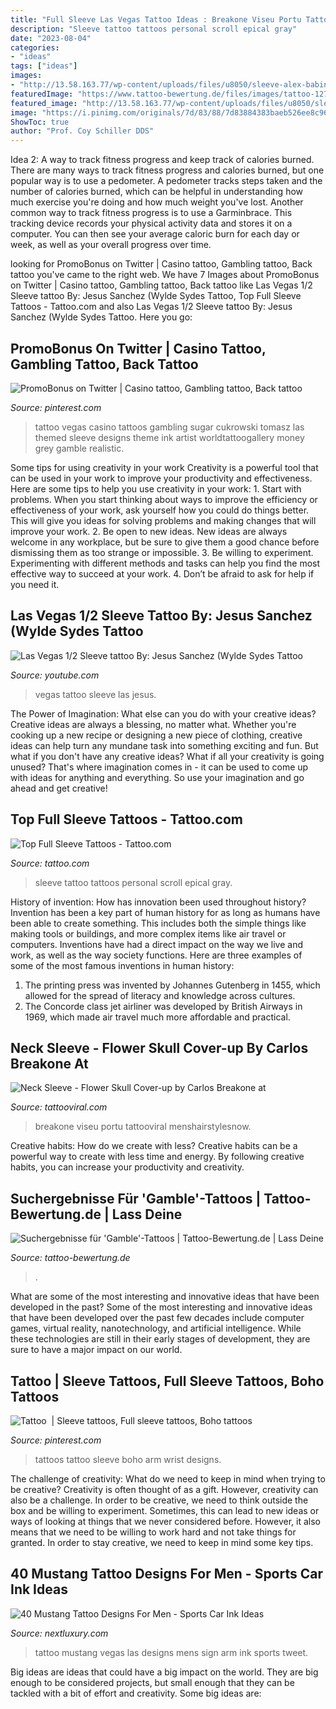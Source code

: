 ```yaml
---
title: "Full Sleeve Las Vegas Tattoo Ideas : Breakone Viseu Portu Tattooviral Menshairstylesnow"
description: "Sleeve tattoo tattoos personal scroll epical gray"
date: "2023-08-04"
categories:
- "ideas"
tags: ["ideas"]
images:
- "http://13.58.163.77/wp-content/uploads/files/u8050/sleeve-alex-babin-fearless-_0.jpg"
featuredImage: "https://www.tattoo-bewertung.de/files/images/tattoo-1272-021cadillacweb.jpg"
featured_image: "http://13.58.163.77/wp-content/uploads/files/u8050/sleeve-alex-babin-fearless-_0.jpg"
image: "https://i.pinimg.com/originals/7d/83/88/7d83884383baeb526ee8c964c639144f.jpg"
ShowToc: true
author: "Prof. Coy Schiller DDS"
---
```



Idea 2: A way to track fitness progress and keep track of calories burned.
There are many ways to track fitness progress and calories burned, but one popular way is to use a pedometer. A pedometer tracks steps taken and the number of calories burned, which can be helpful in understanding how much exercise you're doing and how much weight you've lost. Another common way to track fitness progress is to use a Garminbrace. This tracking device records your physical activity data and stores it on a computer. You can then see your average caloric burn for each day or week, as well as your overall progress over time.

	

		
looking for PromoBonus on Twitter | Casino tattoo, Gambling tattoo, Back tattoo you've came to the right web. We have 7 Images about PromoBonus on Twitter | Casino tattoo, Gambling tattoo, Back tattoo like Las Vegas 1/2 Sleeve tattoo By: Jesus Sanchez (Wylde Sydes Tattoo, Top Full Sleeve Tattoos - Tattoo.com and also Las Vegas 1/2 Sleeve tattoo By: Jesus Sanchez (Wylde Sydes Tattoo. Here you go:
		
    
## PromoBonus On Twitter | Casino Tattoo, Gambling Tattoo, Back Tattoo

<img loading=lazy src="https://i.pinimg.com/originals/7d/83/88/7d83884383baeb526ee8c964c639144f.jpg" onerror="this.onerror=null;this.src='https://tse4.mm.bing.net/th?id=OIP.zf1aRVNqqUOfvTp6XIdywAAAAA&amp;pid=15.1';" alt="PromoBonus on Twitter | Casino tattoo, Gambling tattoo, Back tattoo">

_Source: pinterest.com_

>tattoo vegas casino tattoos gambling sugar cukrowski tomasz las themed sleeve designs theme ink artist worldtattoogallery money grey gamble realistic. 

	

Some tips for using creativity in your work
Creativity is a powerful tool that can be used in your work to improve your productivity and effectiveness. Here are some tips to help you use creativity in your work: 1. Start with problems. When you start thinking about ways to improve the efficiency or effectiveness of your work, ask yourself how you could do things better. This will give you ideas for solving problems and making changes that will improve your work. 2. Be open to new ideas. New ideas are always welcome in any workplace, but be sure to give them a good chance before dismissing them as too strange or impossible. 3. Be willing to experiment. Experimenting with different methods and tasks can help you find the most effective way to succeed at your work. 4. Don’t be afraid to ask for help if you need it.

    
## Las Vegas 1/2 Sleeve Tattoo By: Jesus Sanchez (Wylde Sydes Tattoo

<img loading=lazy src="https://i.ytimg.com/vi/fkcFdb7PBtQ/maxresdefault.jpg" onerror="this.onerror=null;this.src='https://tse2.mm.bing.net/th?id=OIP.MjDlIMSRmb4v4occmyw64wHaEK&amp;pid=15.1';" alt="Las Vegas 1/2 Sleeve tattoo By: Jesus Sanchez (Wylde Sydes Tattoo">

_Source: youtube.com_

>vegas tattoo sleeve las jesus. 

	

The Power of Imagination: What else can you do with your creative ideas?
Creative ideas are always a blessing, no matter what. Whether you're cooking up a new recipe or designing a new piece of clothing, creative ideas can help turn any mundane task into something exciting and fun. But what if you don't have any creative ideas? What if all your creativity is going unused? That's where imagination comes in - it can be used to come up with ideas for anything and everything. So use your imagination and go ahead and get creative!

    
## Top Full Sleeve Tattoos - Tattoo.com

<img loading=lazy src="http://13.58.163.77/wp-content/uploads/files/u8050/sleeve-alex-babin-fearless-_0.jpg" onerror="this.onerror=null;this.src='https://tse4.mm.bing.net/th?id=OIP.osYwJjzhVV71pov-BF1-1gHaKQ&amp;pid=15.1';" alt="Top Full Sleeve Tattoos - Tattoo.com">

_Source: tattoo.com_

>sleeve tattoo tattoos personal scroll epical gray. 

	

History of invention: How has innovation been used throughout history?
Invention has been a key part of human history for as long as humans have been able to create something. This includes both the simple things like making tools or buildings, and more complex items like air travel or computers. Inventions have had a direct impact on the way we live and work, as well as the way society functions. 
Here are three examples of some of the most famous inventions in human history: 

1) The printing press was invented by Johannes Gutenberg in 1455, which allowed for the spread of literacy and knowledge across cultures. 
2) The Concorde class jet airliner was developed by British Airways in 1969, which made air travel much more affordable and practical.

    
## Neck Sleeve - Flower Skull Cover-up By Carlos Breakone At

<img loading=lazy src="http://tattooviral.com/wp-content/uploads/2017/05/neck-sleeve-flower-skull-cover-up-by-carlos-breakone-at-piranhatattoostudios-in-viseu-portu.jpg" onerror="this.onerror=null;this.src='https://tse1.mm.bing.net/th?id=OIP.BcAA4eGfpcdClPTRwDrdqgHaHa&amp;pid=15.1';" alt="Neck Sleeve - Flower Skull Cover-up by Carlos Breakone at">

_Source: tattooviral.com_

>breakone viseu portu tattooviral menshairstylesnow. 

	

Creative habits: How do we create with less?
Creative habits can be a powerful way to create with less time and energy. By following creative habits, you can increase your productivity and creativity.

    
## Suchergebnisse Für &#039;Gamble&#039;-Tattoos | Tattoo-Bewertung.de | Lass Deine

<img loading=lazy src="https://www.tattoo-bewertung.de/files/images/tattoo-1272-021cadillacweb.jpg" onerror="this.onerror=null;this.src='https://tse1.mm.bing.net/th?id=OIP.OrAoKt2ru2fT_5jWzexlHQAAAA&amp;pid=15.1';" alt="Suchergebnisse für &#039;Gamble&#039;-Tattoos | Tattoo-Bewertung.de | Lass Deine">

_Source: tattoo-bewertung.de_

>. 

	

What are some of the most interesting and innovative ideas that have been developed in the past?
Some of the most interesting and innovative ideas that have been developed over the past few decades include computer games, virtual reality, nanotechnology, and artificial intelligence. While these technologies are still in their early stages of development, they are sure to have a major impact on our world.

    
## Tattoo ️ | Sleeve Tattoos, Full Sleeve Tattoos, Boho Tattoos

<img loading=lazy src="https://i.pinimg.com/originals/ca/c9/2f/cac92f9f38e69ed462baf39b77c4dc5b.jpg" onerror="this.onerror=null;this.src='https://tse4.mm.bing.net/th?id=OIP.URMGpKdjNO2StRC0_RtFjQHaIt&amp;pid=15.1';" alt="Tattoo ️ | Sleeve tattoos, Full sleeve tattoos, Boho tattoos">

_Source: pinterest.com_

>tattoos tattoo sleeve boho arm wrist designs. 

	

The challenge of creativity: What do we need to keep in mind when trying to be creative?
Creativity is often thought of as a gift. However, creativity can also be a challenge. In order to be creative, we need to think outside the box and be willing to experiment. Sometimes, this can lead to new ideas or ways of looking at things that we never considered before. However, it also means that we need to be willing to work hard and not take things for granted. In order to stay creative, we need to keep in mind some key tips.

    
## 40 Mustang Tattoo Designs For Men - Sports Car Ink Ideas

<img loading=lazy src="http://nextluxury.com/wp-content/uploads/las-vegas-sign-with-mustang-car-mens-arm-tattoo.jpg" onerror="this.onerror=null;this.src='https://tse3.mm.bing.net/th?id=OIP.iv7XBBOYAVQjKNCLPxpXQgHaFB&amp;pid=15.1';" alt="40 Mustang Tattoo Designs For Men - Sports Car Ink Ideas">

_Source: nextluxury.com_

>tattoo mustang vegas las designs mens sign arm ink sports tweet. 

	

Big ideas are ideas that could have a big impact on the world. They are big enough to be considered projects, but small enough that they can be tackled with a bit of effort and creativity. Some big ideas are: 

